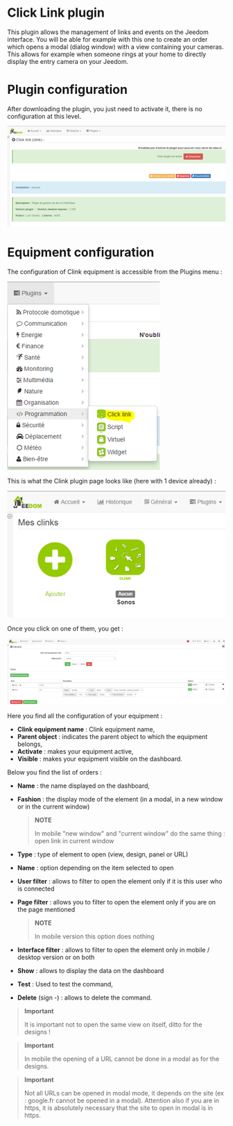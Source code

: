 # Click Link plugin

This plugin allows the management of links and events on the Jeedom interface. You will be able for example with this one to create an order which opens a modal (dialog window) with a view containing your cameras. This allows for example when someone rings at your home to directly display the entry camera on your Jeedom.

# Plugin configuration

After downloading the plugin, you just need to activate it, there is no configuration at this level.

![clink1](../images/clink1.PNG)

# Equipment configuration

The configuration of Clink equipment is accessible from the Plugins menu :

![clink2](../images/clink2.PNG)

This is what the Clink plugin page looks like (here with 1 device already) :

![clink3](../images/clink3.PNG)

Once you click on one of them, you get :

![clink4](../images/clink4.PNG)

Here you find all the configuration of your equipment :

-   **Clink equipment name** : Clink equipment name,
-   **Parent object** : indicates the parent object to which the equipment belongs,
-   **Activate** : makes your equipment active,
-   **Visible** : makes your equipment visible on the dashboard.

Below you find the list of orders :

-   **Name** : the name displayed on the dashboard,
-   **Fashion** : the display mode of the element (in a modal, in a new window or in the current window)

    > **NOTE**
    >
    > In mobile "new window" and "current window" do the same thing : open link in current window

-   **Type** : type of element to open (view, design, panel or URL)
-   **Name** : option depending on the item selected to open
-   **User filter** : allows to filter to open the element only if it is this user who is connected

-   **Page filter** : allows you to filter to open the element only if you are on the page mentioned

    > **NOTE**
    >
    > In mobile version this option does nothing

-   **Interface filter** : allows to filter to open the element only in mobile / desktop version or on both
-   **Show** : allows to display the data on the dashboard
-   **Test** : Used to test the command,
-   **Delete** (sign -) : allows to delete the command.

> **Important**
>
> It is important not to open the same view on itself, ditto for the designs !

> **Important**
>
> In mobile the opening of a URL cannot be done in a modal as for the designs.

> **Important**
>
> Not all URLs can be opened in modal mode, it depends on the site (ex : google.fr cannot be opened in a modal). Attention also if you are in https, it is absolutely necessary that the site to open in modal is in https.
